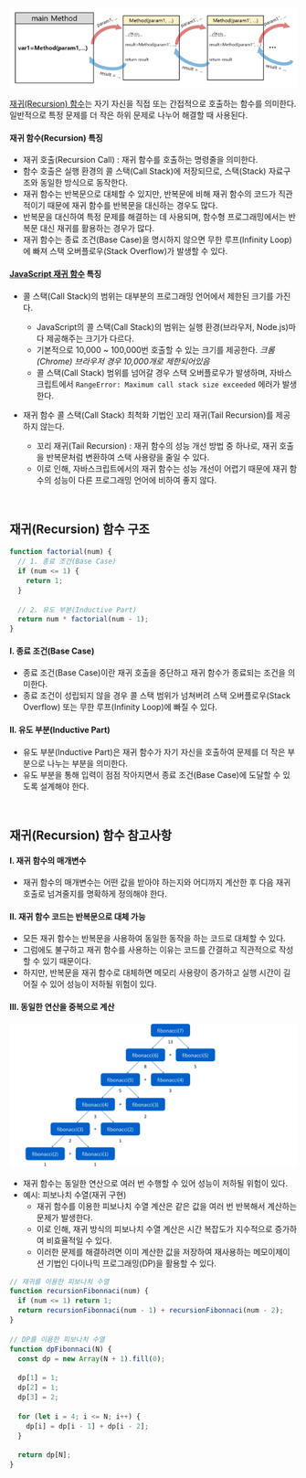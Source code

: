 ![재귀 함수](/assets/images/algorithm/etc/recursion/recursion.png)

[재귀(Recursion) 함수](./recursion.md)는 자기 자신을 직접 또는 간접적으로 호출하는 함수를 의미한다. 일반적으로 특정 문제를 더 작은 하위 문제로 나누어 해결할 때 사용된다.

#### 재귀 함수(Recursion) 특징

- 재귀 호출(Recursion Call) : 재귀 함수를 호출하는 명령줄을 의미한다.
- 함수 호출은 실행 환경의 콜 스택(Call Stack)에 저장되므로, 스택(Stack) 자료구조와 동일한 방식으로 동작한다.
- 재귀 함수는 반복문으로 대체할 수 있지만, 반복문에 비해 재귀 함수의 코드가 직관적이기 때문에 재귀 함수를 반복문을 대신하는 경우도 많다.
- 반복문을 대신하여 특정 문제를 해결하는 데 사용되며, 함수형 프로그래밍에서는 반복문 대신 재귀를 활용하는 경우가 많다.
- 재귀 함수는 종료 조건(Base Case)을 명시하지 않으면 무한 루프(Infinity Loop)에 빠져 스택 오버플로우(Stack Overflow)가 발생할 수 있다.

#### [JavaScript 재귀 함수](https://dramatic-jasmine-13a.notion.site/Recursion-Function-13e88bd9c3fa81b58b9fdbfd1d471cd2?pvs=74) 특징

- 콜 스택(Call Stack)의 범위는 대부분의 프로그래밍 언어에서 제한된 크기를 가진다.

  - JavaScript의 콜 스택(Call Stack)의 범위는 실행 환경(브라우저, Node.js)마다 제공해주는 크기가 다르다.
  - 기본적으로 10,000 ~ 100,000번 호출할 수 있는 크기를 제공한다. _크롬(Chrome) 브라우저 경우 10,000개로 제한되어있음_
  - 콜 스택(Call Stack) 범위를 넘어갈 경우 스택 오버플로우가 발생하며, 자바스크립트에서 `RangeError: Maximum call stack size exceeded` 에러가 발생한다.

- 재귀 함수 콜 스택(Call Stack) 최척화 기법인 꼬리 재귀(Tail Recursion)를 제공하지 않는다.

  - 꼬리 재귀(Tail Recursion) : 재귀 함수의 성능 개선 방법 중 하나로, 재귀 호출을 반복문처럼 변환하여 스택 사용량을 줄일 수 있다.
  - 이로 인해, 자바스크립트에서의 재귀 함수는 성능 개선이 어렵기 때문에 재귀 함수의 성능이 다른 프로그래밍 언어에 비하여 좋지 않다.

<br />

## 재귀(Recursion) 함수 구조

```javascript
function factorial(num) {
  // 1. 종료 조건(Base Case)
  if (num <= 1) {
    return 1;
  }

  // 2. 유도 부분(Inductive Part)
  return num * factorial(num - 1);
}
```

#### I. 종료 조건(Base Case)

- 종료 조건(Base Case)이란 재귀 호출을 중단하고 재귀 함수가 종료되는 조건을 의미한다.
- 종료 조건이 성립되지 않을 경우 콜 스택 범위가 넘쳐버려 스택 오버플로우(Stack Overflow) 또는 무한 루프(Infinity Loop)에 빠질 수 있다.

#### II. 유도 부분(Inductive Part)

- 유도 부분(Inductive Part)은 재귀 함수가 자기 자신을 호출하여 문제를 더 작은 부분으로 나누는 부분을 의미한다.
- 유도 부분을 통해 입력이 점점 작아지면서 종료 조건(Base Case)에 도달할 수 있도록 설계해야 한다.

<br />

## 재귀(Recursion) 함수 참고사항

#### I. 재귀 함수의 매개변수

- 재귀 함수의 매개변수는 어떤 값을 받아야 하는지와 어디까지 계산한 후 다음 재귀 호출로 넘겨줄지를 명확하게 정의해야 한다.

#### II. 재귀 함수 코드는 반복문으로 대체 가능

- 모든 재귀 함수는 반복문을 사용하여 동일한 동작을 하는 코드로 대체할 수 있다.
- 그럼에도 불구하고 재귀 함수를 사용하는 이유는 코드를 간결하고 직관적으로 작성할 수 있기 때문이다.
- 하지만, 반복문을 재귀 함수로 대체하면 메모리 사용량이 증가하고 실행 시간이 길어질 수 있어 성능이 저하될 위험이 있다.

#### III. 동일한 연산을 중복으로 계산

![재귀 함수 피보나치 수열](/assets/images/algorithm/etc/recursion/recursion_fibonacci.webp)

- 재귀 함수는 동일한 연산으로 여러 번 수행할 수 있어 성능이 저하될 위험이 있다.
- 예시: 피보나치 수열(재귀 구현)
  - 재귀 함수를 이용한 피보나치 수열 계산은 같은 값을 여러 번 반복해서 계산하는 문제가 발생한다.
  - 이로 인해, 재귀 방식의 피보나치 수열 계산은 시간 복잡도가 지수적으로 증가하여 비효율적일 수 있다.
  - 이러한 문제를 해결하려면 이미 계산한 값을 저장하여 재사용하는 메모이제이션 기법인 다이나믹 프로그래밍(DP)을 활용할 수 있다.

```javascript
// 재귀를 이용한 피보나치 수열
function recursionFibonnaci(num) {
  if (num <= 1) return 1;
  return recursionFibonnaci(num - 1) + recursionFibonnaci(num - 2);
}

// DP를 이용한 피보나치 수열
function dpFibonnaci(N) {
  const dp = new Array(N + 1).fill(0);

  dp[1] = 1;
  dp[2] = 1;
  dp[3] = 2;

  for (let i = 4; i <= N; i++) {
    dp[i] = dp[i - 1] + dp[i - 2];
  }

  return dp[N];
}
```
